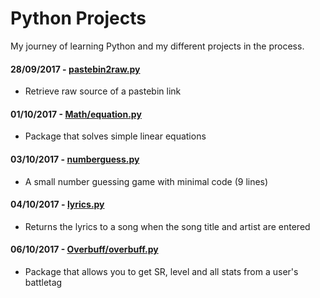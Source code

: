 # Python Projects

My journey of learning Python and my different projects in the process.

#### 28/09/2017 - [pastebin2raw.py](pastebin2raw.py)
  + Retrieve raw source of a pastebin link
#### 01/10/2017 - [Math/equation.py](Math)
  + Package that solves simple linear equations
#### 03/10/2017 - [numberguess.py](numberguess.py)
  + A small number guessing game with minimal code (9 lines)
#### 04/10/2017 - [lyrics.py](lyrics.py)
  + Returns the lyrics to a song when the song title and artist are entered
#### 06/10/2017 - [Overbuff/overbuff.py](Overbuff)
  + Package that allows you to get SR, level and all stats from a user's battletag